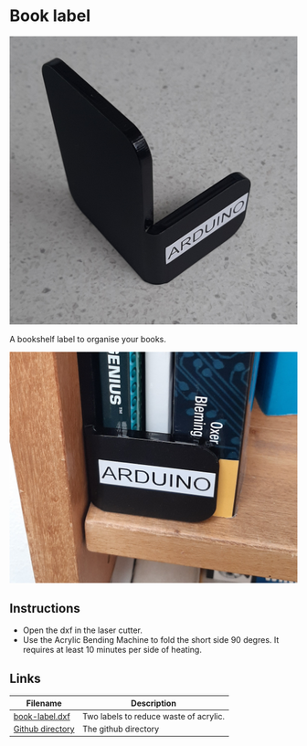 # Book label

![ScreenShot](book-label.jpg)

A bookshelf label to organise your books.

![Use](book-label-use.jpg)

## Instructions

- Open the dxf in the laser cutter.
- Use the Acrylic Bending Machine to fold the short side 90 degres. It requires at least 10 minutes per side of heating.

## Links

Filename                                                     | Description
--------                                                     | -----------
[book-label.dxf]({{site.gh_project_baseurl}}/book-label/book-label.dxf) | Two labels to reduce waste of acrylic.
[Github directory]({{site.gh_project_baseurl}}/book-label/) | The github directory


